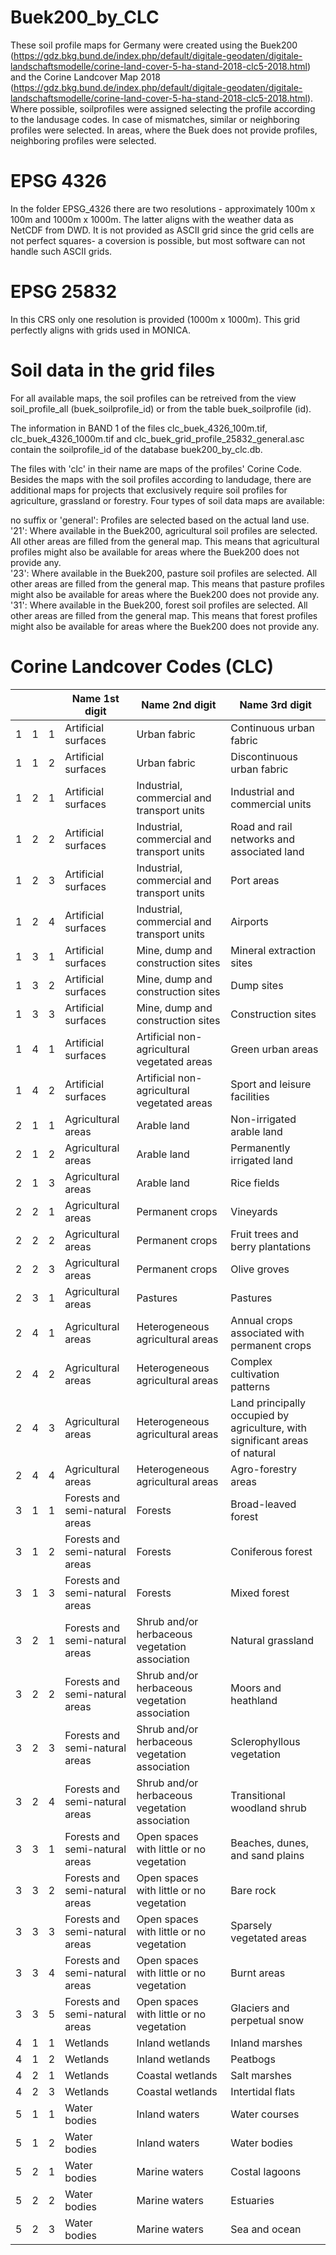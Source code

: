 # Buek200_by_CLC

These soil profile maps for Germany were created using the Buek200 (https://gdz.bkg.bund.de/index.php/default/digitale-geodaten/digitale-landschaftsmodelle/corine-land-cover-5-ha-stand-2018-clc5-2018.html) and the Corine Landcover Map 2018 (https://gdz.bkg.bund.de/index.php/default/digitale-geodaten/digitale-landschaftsmodelle/corine-land-cover-5-ha-stand-2018-clc5-2018.html). Where possible, soilprofiles were assigned selecting the profile according to the landusage codes. 
In case of mismatches, similar or neighboring profiles were selected. In areas, where the Buek does not provide profiles, neighboring profiles were selected.

# EPSG 4326
In the folder EPSG_4326 there are two resolutions - approximately 100m x 100m and 1000m x 1000m. The latter aligns with the weather data as NetCDF from DWD. 
It is not provided as ASCII grid since the grid cells are not perfect squares- a coversion is possible, but most software can not handle such ASCII grids. 

# EPSG 25832
In this CRS only one resolution is provided (1000m x 1000m). This grid perfectly aligns with grids used in MONICA.

# Soil data in the grid files
For all available maps, the soil profiles can be retreived from the view soil_profile_all (buek_soilprofile_id) or from the table buek_soilprofile (id).

The information in BAND 1 of the files clc_buek_4326_100m.tif,  clc_buek_4326_1000m.tif and clc_buek_grid_profile_25832_general.asc contain the soilprofile_id of the database buek200_by_clc.db. 

The files with 'clc' in their name are maps of the profiles' Corine Code.
Besides the maps with the soil profiles according to landudage, there are additional maps for projects that exclusively require soil profiles for agriculture, grassland or forestry.
Four types of soil data maps are available:  

no suffix or 'general': 	Profiles are selected based on the actual land use.  
'21': 	Where available in the Buek200, agricultural soil profiles are selected.  
All other areas are filled from the general map. This means that agricultural 
profiles might also be available for areas where the Buek200 does not provide any.  
'23': Where available in the Buek200, pasture soil profiles are selected. 
All other areas are filled from the general map. This means that pasture 
profiles might also be available for areas where the Buek200 does not provide any.  
'31': Where available in the Buek200, forest soil profiles are selected. 
All other areas are filled from the general map. This means that forest 
profiles might also be available for areas where the Buek200 does not provide any.  
    		


# Corine Landcover Codes (CLC)
|   |   |   | Name 1st digit | Name 2nd digit | Name 3rd digit |
| - | - | - | ------------------- | ----------------- | ----------------------- |
| 1 | 1 | 1 | Artificial surfaces | Urban fabric | Continuous urban fabric |
| 1 | 1 | 2 | Artificial surfaces | Urban fabric | Discontinuous urban fabric  |
| 1| 2| 1| Artificial surfaces| Industrial, commercial and transport units| Industrial and commercial units |
| 1| 2| 2| Artificial surfaces| Industrial, commercial and transport units| Road and rail networks and associated land |
| 1| 2| 3| Artificial surfaces| Industrial, commercial and transport units| Port areas |
| 1| 2| 4| Artificial surfaces| Industrial, commercial and transport units| Airports |
| 1| 3| 1| Artificial surfaces| Mine, dump and construction sites| Mineral extraction sites |
| 1| 3| 2| Artificial surfaces| Mine, dump and construction sites| Dump sites |
| 1| 3| 3| Artificial surfaces| Mine, dump and construction sites| Construction sites |
| 1| 4| 1| Artificial surfaces| Artificial non-agricultural vegetated areas| Green urban areas |
| 1| 4| 2| Artificial surfaces| Artificial non-agricultural vegetated areas| Sport and leisure facilities |
| 2| 1| 1| Agricultural areas| Arable land| Non-irrigated arable land |
| 2| 1| 2| Agricultural areas| Arable land| Permanently irrigated land |
| 2| 1| 3|Agricultural areas| Arable land| Rice fields |
| 2| 2| 1| Agricultural areas| Permanent crops| Vineyards |
| 2| 2| 2| Agricultural areas| Permanent crops| Fruit trees and berry plantations |
| 2| 2| 3| Agricultural areas| Permanent crops| Olive groves |
| 2| 3| 1| Agricultural areas| Pastures| Pastures |
| 2| 4| 1| Agricultural areas| Heterogeneous agricultural areas| Annual crops associated with permanent crops |
| 2| 4| 2| Agricultural areas| Heterogeneous agricultural areas| Complex cultivation patterns |
| 2| 4| 3| Agricultural areas| Heterogeneous agricultural areas| Land principally occupied by agriculture, with significant areas of natural| vegetation |
| 2| 4| 4| Agricultural areas| Heterogeneous agricultural areas| Agro-forestry areas |
| 3| 1| 1| Forests and semi-natural areas| Forests| Broad-leaved forest |
| 3| 1| 2| Forests and semi-natural areas| Forests| Coniferous forest |
| 3| 1| 3| Forests and semi-natural areas| Forests| Mixed forest |
| 3| 2| 1| Forests and semi-natural areas| Shrub and/or herbaceous vegetation association| Natural grassland |
| 3| 2| 2| Forests and semi-natural areas| Shrub and/or herbaceous vegetation association| Moors and heathland |
| 3| 2| 3| Forests and semi-natural areas| Shrub and/or herbaceous vegetation association| Sclerophyllous vegetation |
| 3| 2| 4| Forests and semi-natural areas| Shrub and/or herbaceous vegetation association| Transitional woodland shrub |
| 3| 3| 1| Forests and semi-natural areas| Open spaces with little or no vegetation| Beaches, dunes, and sand plains |
| 3| 3| 2| Forests and semi-natural areas| Open spaces with little or no vegetation| Bare rock |
| 3| 3| 3| Forests and semi-natural areas| Open spaces with little or no vegetation| Sparsely vegetated areas |
| 3| 3| 4| Forests and semi-natural areas| Open spaces with little or no vegetation| Burnt areas |
| 3| 3| 5| Forests and semi-natural areas| Open spaces with little or no vegetation| Glaciers and perpetual snow |
| 4| 1| 1| Wetlands| Inland wetlands| Inland marshes |
| 4| 1| 2| Wetlands| Inland wetlands| Peatbogs |
| 4| 2| 1| Wetlands| Coastal wetlands| Salt marshes| 4| 2| 2| Wetlands| Coastal wetlands| Salines |
| 4| 2| 3| Wetlands| Coastal wetlands| Intertidal flats |
| 5| 1| 1| Water bodies| Inland waters| Water courses |
| 5| 1| 2| Water bodies| Inland waters| Water bodies |
| 5| 2| 1| Water bodies| Marine waters| Costal lagoons |
| 5| 2| 2| Water bodies| Marine waters| Estuaries |
| 5| 2| 3| Water bodies| Marine waters| Sea and ocean |
